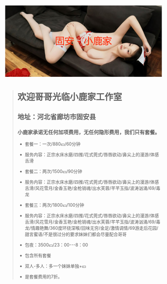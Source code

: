 ![Welcome sign](images/guan.png ':class=banner-image')

> # 欢迎哥哥光临小鹿家工作室
> ## 地址：河北省廊坊市固安县
> ### 小鹿家承诺无任何加项费用，无任何隐形费用，我们只有套餐。
> * 套餐一：一次/880💴/60分钟
> * 服务内容：正宗水床水磨/四推/花式莞式/唇唇欲动/鼻尖上的漫游/体感舌滑
>
> * 套餐二：两次/1500💴/90分钟
> * 服务内容：正宗水床水磨/四推/花式莞式/唇唇欲动/鼻尖上的漫游/体感舌滑/风花雪月/金香玉艳/金枪销魂/出水芙蓉/芊芊玉指/波涛汹涌/69/毒龙
>
> * 套餐三：两次/1800💴/100分钟
> * 服务内容：正宗水床水磨/四推/花式莞式/唇唇欲动/鼻尖上的漫游/体感舌滑/风花雪月/金香玉艳/金枪销魂/出水芙蓉/芊芊玉指/波涛汹涌/69/毒龙/情趣艳舞/360度环绕深喉/回味无穷/金足/激情调情/69游走后花园/甜言蜜语/不是很过分的要求妹妹们都会尽量配合哥哥
>
> * 包夜：3500💴/23：00---8：00
> * 包含所有套餐
>
> * 双人-多人：多一个妹妹单独+💴
> * 是套餐费用的7折。
